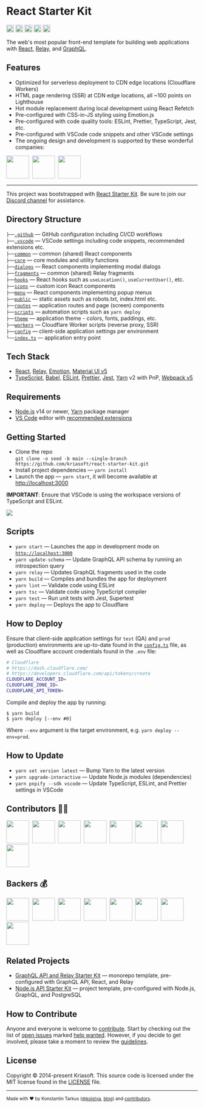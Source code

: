 # React Starter Kit

<a href="http://www.typescriptlang.org/"><img src="https://img.shields.io/badge/%3C%2F%3E-TypeScript-%230074c1.svg?style=flat-square" height="20"></a>
<a href="http://patreon.com/koistya"><img src="https://img.shields.io/badge/dynamic/json?color=%23ff424d&label=Patreon&style=flat-square&query=data.attributes.patron_count&suffix=%20patrons&url=https%3A%2F%2Fwww.patreon.com%2Fapi%2Fcampaigns%2F233228" height="20"></a>
<a href="https://discord.gg/2nKEnKq"><img src="https://img.shields.io/discord/643523529131950086?label=Chat&style=flat-square" height="20"></a>
<a href="https://github.com/kriasoft/react-starter-kit/stargazers"><img src="https://img.shields.io/github/stars/kriasoft/react-starter-kit.svg?style=social&label=Star&maxAge=3600" height="20"></a>
<a href="https://twitter.com/koistya"><img src="https://img.shields.io/twitter/follow/koistya.svg?style=social&label=Follow&maxAge=3600" height="20"></a>

The web's most popular front-end template for building web applications with
[React](https://reactjs.org/), [Relay](https://relay.dev/), and
[GraphQL](https://graphql.org/).

## Features

- Optimized for serverless deployment to CDN edge locations (Cloudflare Workers)
- HTML page rendering (SSR) at CDN edge locations, all ~100 points on Lighthouse
- Hot module replacement during local development using React Refetch
- Pre-configured with CSS-in-JS styling using Emotion.js
- Pre-configured with code quality tools: ESLint, Prettier, TypeScript, Jest, etc.
- Pre-configured with VSCode code snippets and other VSCode settings
- The ongoing design and development is supported by these wonderful companies:

<a href="https://reactstarter.com/s/1"><img src="https://reactstarter.com/s/1.png" height="60" /></a>&nbsp;&nbsp;<a href="https://reactstarter.com/s/2"><img src="https://reactstarter.com/s/2.png" height="60" /></a>&nbsp;&nbsp;<a href="https://reactstarter.com/s/3"><img src="https://reactstarter.com/s/3.png" height="60" /></a>

---

This project was bootstrapped with [React Starter Kit](https://github.com/kriasoft/react-starter-kit).
Be sure to join our [Discord channel](https://discord.com/invite/2nKEnKq) for assistance.

## Directory Structure

`├──`[`.github`](.github) — GitHub configuration including CI/CD workflows<br>
`├──`[`.vscode`](.vscode) — VSCode settings including code snippets, recommended extensions etc.<br>
`├──`[`common`](./common) — common (shared) React components<br>
`├──`[`core`](./core) — core modules and utility functions<br>
`├──`[`dialogs`](./dialogs) — React components implementing modal dialogs<br>
`├──`[`fragments`](./fragments) — common (shared) Relay fragments<br>
`├──`[`hooks`](./hooks) — React hooks such as `useLocation()`, `useCurrentUser()`, etc.<br>
`├──`[`icons`](./icons) — custom icon React components<br>
`├──`[`menu`](./menu) — React components implementing popup menus<br>
`├──`[`public`](./public) — static assets such as robots.txt, index.html etc.<br>
`├──`[`routes`](./routes) — application routes and page (screen) components<br>
`├──`[`scripts`](./scripts) — automation scripts such as `yarn deploy`<br>
`├──`[`theme`](./theme) — application theme - colors, fonts, paddings, etc.<br>
`├──`[`workers`](./workers) — Cloudflare Worker scripts (reverse proxy, SSR)<br>
`├──`[`config`](./config.ts) — client-side application settings per environment<br>
`└──`[`index.ts`](./index.ts) — application entry point<br>

## Tech Stack

- [React](https://reactjs.org/), [Relay](https://relay.dev/),
  [Emotion](https://emotion.sh/), [Material UI v5](https://next.material-ui.com/)
- [TypeScript](https://www.typescriptlang.org/), [Babel](https://babeljs.io/),
  [ESLint](https://eslint.org/), [Prettier](https://prettier.io/),
  [Jest](https://jestjs.io/), [Yarn](https://yarnpkg.com/) v2 with PnP,
  [Webpack v5](https://webpack.js.org/)

## Requirements

- [Node.js](https://nodejs.org/) v14 or newer, [Yarn](https://yarnpkg.com/) package manager
- [VS Code](https://code.visualstudio.com/) editor with [recommended extensions](.vscode/extensions.json)

## Getting Started

- Clone the repo<br />
  `git clone -o seed -b main --single-branch https://github.com/kriasoft/react-starter-kit.git`
- Install project dependencies — `yarn install`
- Launch the app — `yarn start`, it will become available at [http://localhost:3000](http://localhost:3000/)

**IMPORTANT**: Ensure that VSCode is using the workspace versions of TypeScript and ESLint.

![](https://files.tarkus.me/typescript-workspace.png)

## Scripts

- `yarn start` — Launches the app in development mode on [`http://localhost:3000`](http://localhost:3000/)
- `yarn update-schema` — Update GraphQL API schema by running an introspection query
- `yarn relay` — Updates GraphQL fragments used in the code
- `yarn build` — Compiles and bundles the app for deployment
- `yarn lint` — Validate code using ESLint
- `yarn tsc` — Validate code using TypeScript compiler
- `yarn test` — Run unit tests with Jest, Supertest
- `yarn deploy` — Deploys the app to Cloudflare

## How to Deploy

Ensure that client-side application settings for `test` (QA) and `prod`
(production) environments are up-to-date found in the [`config.ts`](./config.ts)
file, as well as Cloudflare account credentials found in the `.env` file:

```bash
# Cloudflare
# https://dash.cloudflare.com/
# https://developers.cloudflare.com/api/tokens/create
CLOUDFLARE_ACCOUNT_ID=
CLOUDFLARE_ZONE_ID=
CLOUDFLARE_API_TOKEN=
```

Compile and deploy the app by running:

```
$ yarn build
$ yarn deploy [--env #0]
```

Where `--env` argument is the target environment, e.g. `yarn deploy --env=prod`.

## How to Update

- `yarn set version latest` — Bump Yarn to the latest version
- `yarn upgrade-interactive` — Update Node.js modules (dependencies)
- `yarn pnpify --sdk vscode` — Update TypeScript, ESLint, and Prettier settings in VSCode

## Contributors 👨‍💻

<a href="https://reactstarter.com/c/1"><img src="https://reactstarter.com/c/1.png" height="60" /></a>&nbsp;&nbsp;<a href="https://reactstarter.com/c/2"><img src="https://reactstarter.com/c/2.png" height="60" /></a>&nbsp;&nbsp;<a href="https://reactstarter.com/c/3"><img src="https://reactstarter.com/c/3.png" height="60" /></a>&nbsp;&nbsp;<a href="https://reactstarter.com/c/4"><img src="https://reactstarter.com/c/4.png" height="60" /></a>&nbsp;&nbsp;<a href="https://reactstarter.com/c/5"><img src="https://reactstarter.com/c/5.png" height="60" /></a>&nbsp;&nbsp;<a href="https://reactstarter.com/c/6"><img src="https://reactstarter.com/c/6.png" height="60" /></a>&nbsp;&nbsp;<a href="https://reactstarter.com/c/7"><img src="https://reactstarter.com/c/7.png" height="60" /></a>&nbsp;&nbsp;<a href="https://reactstarter.com/c/8"><img src="https://reactstarter.com/c/8.png" height="60" /></a>

## Backers 💰

<a href="https://reactstarter.com/b/1"><img src="https://reactstarter.com/b/1.png" height="60" /></a>&nbsp;&nbsp;<a href="https://reactstarter.com/b/2"><img src="https://reactstarter.com/b/2.png" height="60" /></a>&nbsp;&nbsp;<a href="https://reactstarter.com/b/3"><img src="https://reactstarter.com/b/3.png" height="60" /></a>&nbsp;&nbsp;<a href="https://reactstarter.com/b/4"><img src="https://reactstarter.com/b/4.png" height="60" /></a>&nbsp;&nbsp;<a href="https://reactstarter.com/b/5"><img src="https://reactstarter.com/b/5.png" height="60" /></a>&nbsp;&nbsp;<a href="https://reactstarter.com/b/6"><img src="https://reactstarter.com/b/6.png" height="60" /></a>&nbsp;&nbsp;<a href="https://reactstarter.com/b/7"><img src="https://reactstarter.com/b/7.png" height="60" /></a>&nbsp;&nbsp;<a href="https://reactstarter.com/b/8"><img src="https://reactstarter.com/b/8.png" height="60" /></a>

## Related Projects

- [GraphQL API and Relay Starter Kit](https://github.com/kriasoft/graphql-starter) — monorepo template, pre-configured with GraphQL API, React, and Relay
- [Node.js API Starter Kit](https://github.com/kriasoft/node-starter-kit) — project template, pre-configured with Node.js, GraphQL, and PostgreSQL

## How to Contribute

Anyone and everyone is welcome to [contribute](.github/CONTRIBUTING.md). Start
by checking out the list of [open issues](https://github.com/kriasoft/react-starter-kit/issues)
marked [help wanted](https://github.com/kriasoft/react-starter-kit/issues?q=label:"help+wanted").
However, if you decide to get involved, please take a moment to review the
[guidelines](.github/CONTRIBUTING.md).

## License

Copyright © 2014-present Kriasoft. This source code is licensed under the MIT license found in the
[LICENSE](https://github.com/kriasoft/react-starter-kit/blob/main/LICENSE) file.

---

<sup>Made with ♥ by Konstantin Tarkus ([@koistya](https://twitter.com/koistya), [blog](https://medium.com/@koistya))
and [contributors](https://github.com/kriasoft/react-starter-kit/graphs/contributors).</sup>
